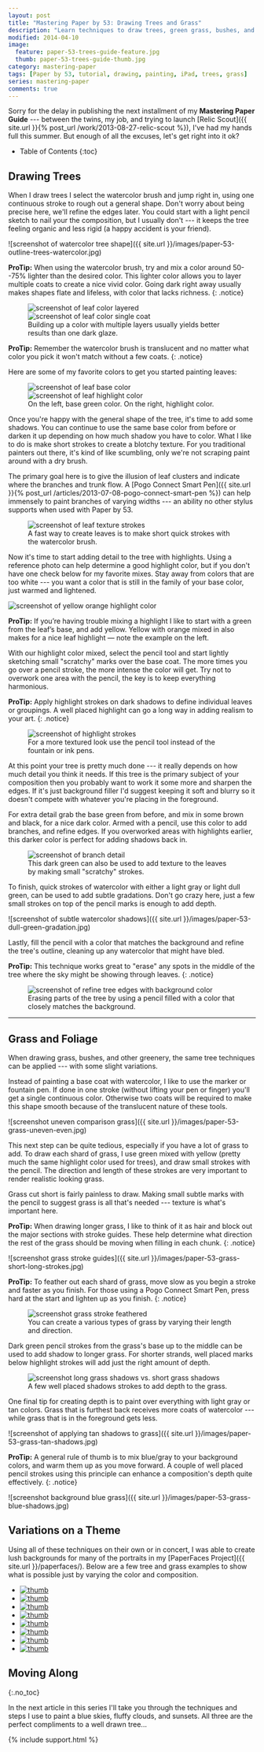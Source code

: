 ```yaml
---
layout: post
title: "Mastering Paper by 53: Drawing Trees and Grass"
description: "Learn techniques to draw trees, green grass, bushes, and other foliage using the iPad app Paper by 53."
modified: 2014-04-10
image: 
  feature: paper-53-trees-guide-feature.jpg
  thumb: paper-53-trees-guide-thumb.jpg
category: mastering-paper
tags: [Paper by 53, tutorial, drawing, painting, iPad, trees, grass]
series: mastering-paper
comments: true
---
```


Sorry for the delay in publishing the next installment of my **Mastering Paper Guide** --- between the twins, my job, and trying to launch [Relic Scout]({{ site.url }}{% post_url /work/2013-08-27-relic-scout %}), I've had my hands full this summer. But enough of all the excuses, let's get right into it ok?

* Table of Contents
{:toc}

## Drawing Trees

When I draw trees I select the watercolor brush and jump right in, using one continuous stroke to rough out a general shape. Don't worry about being precise here, we'll refine the edges later. You could start with a light pencil sketch to nail your the composition, but I usually don't --- it keeps the tree feeling organic and less rigid (a happy accident is your friend).

![screenshot of watercolor tree shape]({{ site.url }}/images/paper-53-outline-trees-watercolor.jpg)

<i class="fa fa-star"></i> **ProTip:** When using the watercolor brush, try and mix a color around 50--75% lighter than the desired color. This lighter color allows you to layer multiple coats to create a nice vivid color. Going dark right away usually makes shapes flate and lifeless, with color that lacks richness.
{: .notice}

<figure class="half">
	<img src="{{ site.url }}/images/paper-53-tree-green-layered.jpg" alt="screenshot of leaf color layered">
	<img src="{{ site.url }}/images/paper-53-tree-green-one-layer.jpg" alt="screenshot of leaf color single coat">
	<figcaption>Building up a color with multiple layers usually yields better results than one dark glaze.</figcaption>
</figure>

<i class="fa fa-star"></i> **ProTip:** Remember the watercolor brush is translucent and no matter what color you pick it won't match without a few coats.
{: .notice}

Here are some of my favorite colors to get you started painting leaves:

<figure class="half">
	<img src="{{ site.url }}/images/paper-53-leaf-mixed-green.jpg" alt="screenshot of leaf base color">
	<img src="{{ site.url }}/images/paper-53-leaf-mixed-highlight.jpg" alt="screenshot of leaf highlight color">
	<figcaption>On the left, base green color. On the right, highlight color.</figcaption>
</figure>

Once you're happy with the general shape of the tree, it's time to add some shadows. You can continue to use the same base color from before or darken it up depending on how much shadow you have to color. What I like to do is make short strokes to create a blotchy texture. For you traditional painters out there, it's kind of like scumbling, only we're not scraping paint around with a dry brush.

The primary goal here is to give the illusion of leaf clusters and indicate where the branches and trunk flow. A [Pogo Connect Smart Pen]({{ site.url }}{% post_url /articles/2013-07-08-pogo-connect-smart-pen %}) can help immensely to paint branches of varying widths --- an ability no other stylus supports when used with Paper by 53.

<figure>
  <img src="{{ site.url }}/images/paper-53-tree-texture-strokes.jpg" alt="screenshot of leaf texture strokes">
  <figcaption>A fast way to create leaves is to make short quick strokes with the watercolor brush.</figcaption>
</figure>

Now it's time to start adding detail to the tree with highlights. Using a reference photo can help determine a good highlight color, but if you don't have one check below for my favorite mixes. Stay away from colors that are too white --- you want a color that is still in the family of your base color, just warmed and lightened.

<div class="notice">
  <img src="{{ site.url }}/images/paper-53-leaf-highlight-swatch.png" alt="screenshot of yellow orange highlight color" class="image-right">
  <p><i class="fa fa-star"></i> <strong>ProTip:</strong> If you&#8217;re having trouble mixing a highlight I like to start with a green from the leaf&#8217;s base, and add yellow. Yellow with orange mixed in also makes for a nice leaf highlight &#8212; note the example on the left.</p>
</div>

With our highlight color mixed, select the pencil tool and start lightly sketching small "scratchy" marks over the base coat. The more times you go over a pencil stroke, the more intense the color will get. Try not to overwork one area with the pencil, the key is to keep everything harmonious.

<i class="fa fa-star"></i> **ProTip:** Apply highlight strokes on dark shadows to define individual leaves or groupings. A well placed highlight can go a long way in adding realism to your art.
{: .notice}

<figure>
  <img src="{{ site.url }}/images/paper-53-leaf-highlight-strokes.jpg" alt="screenshot of highlight strokes">
  <figcaption>For a more textured look use the pencil tool instead of the fountain or ink pens.</figcaption>
</figure>

At this point your tree is pretty much done --- it really depends on how much detail you think it needs. If this tree is the primary subject of your composition then you probably want to work it some more and sharpen the edges. If it's just background filler I'd suggest keeping it soft and blurry so it doesn't compete with whatever you're placing in the foreground.

For extra detail grab the base green from before, and mix in some brown and black, for a nice dark color. Armed with a pencil, use this color to add branches, and refine edges. If you overworked areas with highlights earlier, this darker color is perfect for adding shadows back in.

<figure>
	<img src="{{ site.url }}/images/paper-53-tree-branch-detail.jpg" alt="screenshot of branch detail">
	<figcaption>This dark green can also be used to add texture to the leaves by making small "scratchy" strokes.</figcaption>
</figure>

To finish, quick strokes of watercolor with either a light gray or light dull green, can be used to add subtle gradations. Don't go crazy here, just a few small strokes on top of the pencil marks is enough to add depth. 

![screenshot of subtle watercolor shadows]({{ site.url }}/images/paper-53-dull-green-gradation.jpg)

Lastly, fill the pencil with a color that matches the background and refine the tree's outline, cleaning up any watercolor that might have bled.

<i class="fa fa-star"></i> **ProTip:** This technique works great to "erase" any spots in the middle of the tree where the sky might be showing through leaves.
{: .notice}

<figure>
  <img src="{{ site.url }}/images/paper-53-refine-tree-edges.jpg" alt="screenshot of refine tree edges with background color">
  <figcaption>Erasing parts of the tree by using a pencil filled with a color that closely matches the background.</figcaption>
</figure>

---

## Grass and Foliage

When drawing grass, bushes, and other greenery, the same tree techniques can be applied --- with some slight variations.

Instead of painting a base coat with watercolor, I like to use the marker or fountain pen. If done in one stroke (without lifting your pen or finger) you'll get a single continuous color. Otherwise two coats will be required to make this shape smooth because of the translucent nature of these tools.

![screenshot uneven comparison grass]({{ site.url }}/images/paper-53-grass-uneven-even.jpg)

This next step can be quite tedious, especially if you have a lot of grass to add. To draw each shard of grass, I use green mixed with yellow (pretty much the same highlight color used for trees), and draw small strokes with the pencil. The direction and length of these strokes are very important to render realistic looking grass.

Grass cut short is fairly painless to draw. Making small subtle marks with the pencil to suggest grass is all that's needed --- texture is what's important here. 

<i class="fa fa-star"></i> **ProTip:** When drawing longer grass, I like to think of it as hair and block out the major sections with stroke guides. These help determine what direction the rest of the grass should be moving when filling in each chunk.
{: .notice}

![screenshot grass stroke guides]({{ site.url }}/images/paper-53-grass-short-long-strokes.jpg)

<i class="fa fa-star"></i> **ProTip:** To feather out each shard of grass, move slow as you begin a stroke and faster as you finish. For those using a Pogo Connect Smart Pen, press hard at the start and lighten up as you finish.
{: .notice}

<figure>
  <img src="{{ site.url }}/images/paper-53-long-grass-feathered.jpg" alt="screenshot grass stroke feathered">
  <figcaption>You can create a various types of grass by varying their length and direction.</figcaption>
</figure>

Dark green pencil strokes from the grass's base up to the middle can be used to add shadow to longer grass. For shorter strands, well placed marks below highlight strokes will add just the right amount of depth.

<figure>
  <img src="{{ site.url }}/images/paper-53-long-grass-shadows.jpg" alt="screenshot long grass shadows vs. short grass shadows">
  <figcaption>A few well placed shadows strokes to add depth to the grass.</figcaption>
</figure>

One final tip for creating depth is to paint over everything with light gray or tan colors. Grass that is furthest back receives more coats of watercolor --- while grass that is in the foreground gets less.

![screenshot of applying tan shadows to grass]({{ site.url }}/images/paper-53-grass-tan-shadows.jpg)

<i class="fa fa-star"></i> **ProTip:** A general rule of thumb is to mix blue/gray to your background colors, and warm them up as you move forward. A couple of well placed pencil strokes using this principle can enhance a composition's depth quite effectively.
{: .notice}

![screenshot background blue grass]({{ site.url }}/images/paper-53-grass-blue-shadows.jpg)

## Variations on a Theme

Using all of these techniques on their own or in concert, I was able to create lush backgrounds for many of the portraits in my [PaperFaces Project]({{ site.url }}/paperfaces/). Below are a few tree and grass examples to show what is possible just by varying the color and composition.

<ul class="recent-grid">
  <li><a href="{{ site.url }}{% post_url /paperfaces/2013-08-19-isellsoap-portrait %}"><img src="{{ site.url }}/images/paperfaces-isellsoap-twitter-150.jpg" alt="thumb" /></a></li>
  <li><a href="{{ site.url }}{% post_url /paperfaces/2013-08-02-thatmiddleway-portrait %}"><img src="{{ site.url }}/images/paperfaces-thatmiddleway-twitter-150.jpg" alt="thumb" /></a></li>
  <li><a href="{{ site.url }}{% post_url /paperfaces/2013-07-11-lmichelleinc-portrait %}"><img src="{{ site.url }}/images/paperfaces-lmichelleinc-twitter-150.jpg" alt="thumb" /></a></li>
  <li><a href="{{ site.url }}{% post_url /paperfaces/2013-04-26-elektrojunge-portrait %}"><img src="{{ site.url }}/images/paperfaces-elektrojunge-twitter-150.jpg" alt="thumb" /></a></li>
  <li><a href="{{ site.url }}{% post_url /paperfaces/2013-02-12-jupiter909-portrait %}"><img src="{{ site.url }}/images/paperfaces-jupiter909-twitter-150.jpg" alt="thumb" /></a></li>
  <li><a href="{{ site.url }}{% post_url /paperfaces/2013-01-25-ryandawidjan-portrait %}"><img src="{{ site.url }}/images/paperfaces-ryandawidjan-twitter-150.jpg" alt="thumb" /></a></li>
  <li><a href="{{ site.url }}{% post_url /paperfaces/2012-12-31-quimeraimantada-portrait %}"><img src="{{ site.url }}/images/paperfaces-quimeraimantada-twitter-150.jpg" alt="thumb" /></a></li>
  <li><a href="{{ site.url }}{% post_url /paperfaces/2013-01-01-michael-rose-portrait %}"><img src="{{ site.url }}/images/paperfaces-michael-rose-150.jpg" alt="thumb" /></a></li>
</ul>

## Moving Along
{:.no_toc}

In the next article in this series I'll take you through the techniques and steps I use to paint a blue skies, fluffy clouds, and sunsets. All three are the perfect compliments to a well drawn tree...

{% include support.html %}